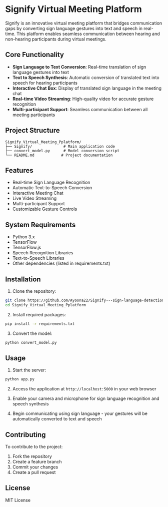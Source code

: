 # Signify Virtual Meeting Platform

Signify is an innovative virtual meeting platform that bridges communication gaps by converting sign language gestures into text and speech in real-time. This platform enables seamless communication between hearing and non-hearing participants during virtual meetings.

## Core Functionality

- **Sign Language to Text Conversion**: Real-time translation of sign language gestures into text
- **Text to Speech Synthesis**: Automatic conversion of translated text into speech for hearing participants
- **Interactive Chat Box**: Display of translated sign language in the meeting chat
- **Real-time Video Streaming**: High-quality video for accurate gesture recognition
- **Multi-participant Support**: Seamless communication between all meeting participants

## Project Structure

```
Signify_Virtual_Meeting_Pplatform/
├── Signify/              # Main application code
├── convert_model.py      # Model conversion script
└── README.md            # Project documentation
```

## Features

- Real-time Sign Language Recognition
- Automatic Text-to-Speech Conversion
- Interactive Meeting Chat
- Live Video Streaming
- Multi-participant Support
- Customizable Gesture Controls

## System Requirements

- Python 3.x
- TensorFlow
- TensorFlow.js
- Speech Recognition Libraries
- Text-to-Speech Libraries
- Other dependencies (listed in requirements.txt)

## Installation

1. Clone the repository:

```bash
git clone https://github.com/Ayoona22/Signify---sign-language-detection-on-virtual-meetings.git
cd Signify_Virtual_Meeting_Pplatform
```

2. Install required packages:

```bash
pip install -r requirements.txt
```

3. Convert the model:

```bash
python convert_model.py
```

## Usage

1. Start the server:

```bash
python app.py
```

2. Access the application at `http://localhost:5000` in your web browser

3. Enable your camera and microphone for sign language recognition and speech synthesis

4. Begin communicating using sign language - your gestures will be automatically converted to text and speech

## Contributing

To contribute to the project:

1. Fork the repository
2. Create a feature branch
3. Commit your changes
4. Create a pull request

## License

MIT License
